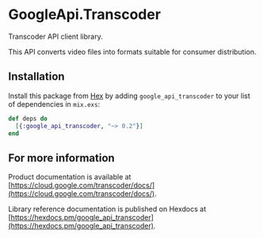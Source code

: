 # GoogleApi.Transcoder

Transcoder API client library.

This API converts video files into formats suitable for consumer distribution. 

## Installation

Install this package from [Hex](https://hex.pm) by adding
`google_api_transcoder` to your list of dependencies in `mix.exs`:

```elixir
def deps do
  [{:google_api_transcoder, "~> 0.2"}]
end
```

## For more information

Product documentation is available at [https://cloud.google.com/transcoder/docs/](https://cloud.google.com/transcoder/docs/).

Library reference documentation is published on Hexdocs at
[https://hexdocs.pm/google_api_transcoder](https://hexdocs.pm/google_api_transcoder).
